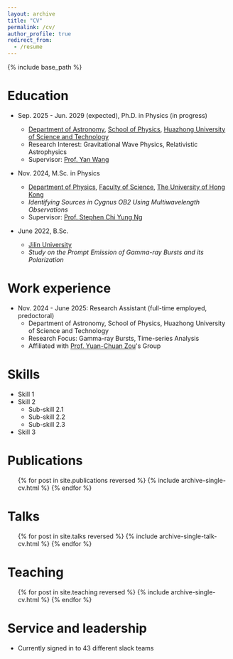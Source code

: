 ```yaml
---
layout: archive
title: "CV"
permalink: /cv/
author_profile: true
redirect_from:
  - /resume
---
```


{% include base_path %}

Education
======
* Sep. 2025 - Jun. 2029 (expected), Ph.D. in Physics (in progress)
  * [Department of Astronomy](https://astro.hust.edu.cn/index.htm), [School of Physics](https://phys.hust.edu.cn/index.htm), [Huazhong University of Science and Technology](https://www.hust.edu.cn/)
  * Research Interest: Gravitational Wave Physics, Relativistic Astrophysics
  * Supervisor: [Prof. Yan Wang](http://faculty.hust.edu.cn/wangyan11/zh_CN/index.htm)

* Nov. 2024, M.Sc. in Physics
  * [Department of Physics](https://www.physics.hku.hk/), [Faculty of Science](https://www.scifac.hku.hk/), [The University of Hong Kong](https://www.hku.hk/)
  * *Identifying Sources in Cygnus OB2 Using Multiwavelength Observations*
  * Supervisor: [Prof. Stephen Chi Yung Ng](https://astro.physics.hku.hk/~ncy/)
* June 2022, B.Sc.
  * [Jilin University](https://www.jlu.edu.cn/)
  * *Study on the Prompt Emission of Gamma-ray Bursts and its Polarization*

Work experience
======
* Nov. 2024 - June 2025: Research Assistant (full-time employed, predoctoral)
  * Department of Astronomy, School of Physics, Huazhong University of Science and Technology
  * Research Focus: Gamma-ray Bursts, Time-series Analysis
  * Affiliated with [Prof. Yuan-Chuan Zou](http://faculty.hust.edu.cn/zouyc/zh_CN/index/1489801/list/index.htm)'s Group

Skills
======
* Skill 1
* Skill 2
  * Sub-skill 2.1
  * Sub-skill 2.2
  * Sub-skill 2.3
* Skill 3

Publications
======
  <ul>{% for post in site.publications reversed %}
    {% include archive-single-cv.html %}
  {% endfor %}</ul>
  
Talks
======
  <ul>{% for post in site.talks reversed %}
    {% include archive-single-talk-cv.html  %}
  {% endfor %}</ul>
  
Teaching
======
  <ul>{% for post in site.teaching reversed %}
    {% include archive-single-cv.html %}
  {% endfor %}</ul>
  
Service and leadership
======
* Currently signed in to 43 different slack teams

